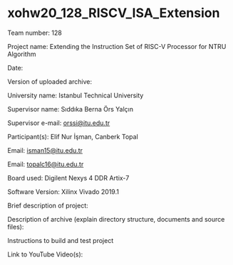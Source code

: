 # xohw20_128_RISCV_ISA_Extension


Team number: 128

Project name: Extending the Instruction Set of RISC-V Processor for NTRU Algorithm

Date: 

Version of uploaded archive:


University name: Istanbul Technical University  

Supervisor name: Sıddıka Berna Örs Yalçın

Supervisor e-mail: orssi@itu.edu.tr 

Participant(s): Elif Nur İşman, Canberk Topal

Email: isman15@itu.edu.tr

Email: topalc16@itu.edu.tr
 

Board used: Digilent Nexys 4 DDR Artix-7  

Software Version: Xilinx Vivado 2019.1 

Brief description of project:

 

Description of archive (explain directory structure, documents and source files):

Instructions to build and test project


 

Link to YouTube Video(s):
